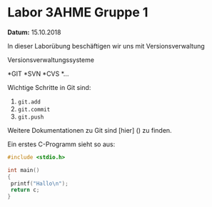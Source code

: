 # Labor 3AHME Gruppe 1
**Datum:** 15.10.2018

In dieser Laborübung
beschäftigen wir uns mit Versionsverwaltung

Versionsverwaltungssysteme

*GIT
*SVN
*CVS
*...

Wichtige Schritte in Git sind:

1. `git.add`
1. `git.commit`
1. `git.push`

Weitere Dokumentationen zu Git sind [hier] () zu finden.

Ein erstes C-Programm sieht so aus:

````C
#include <stdio.h>

int main()
{
 printf("Hallo\n");
 return c;
}
